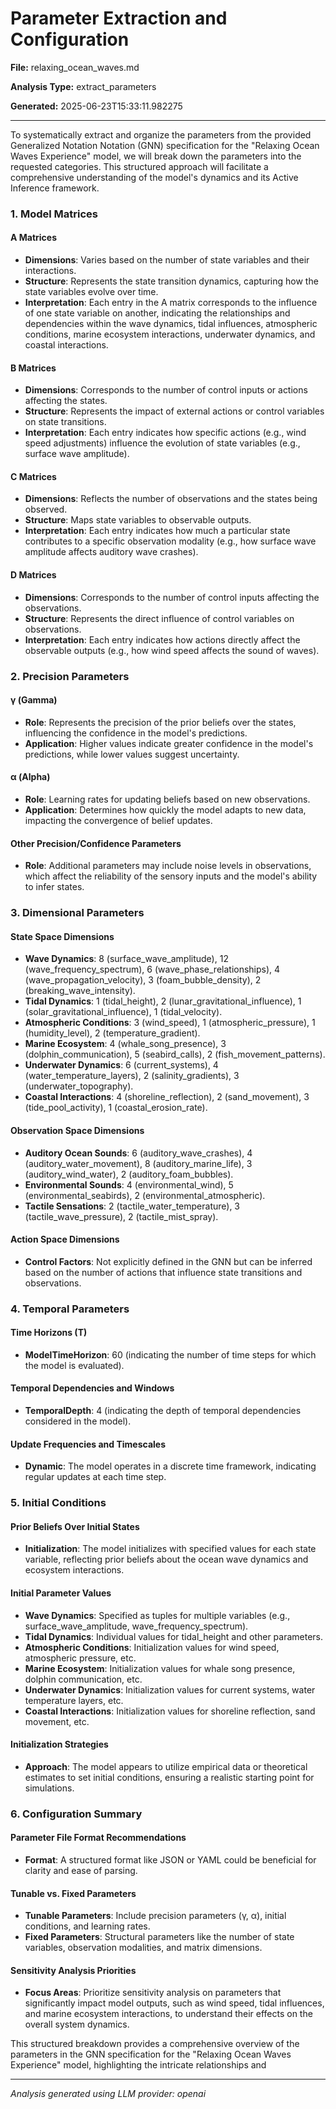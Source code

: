 # Parameter Extraction and Configuration

**File:** relaxing_ocean_waves.md

**Analysis Type:** extract_parameters

**Generated:** 2025-06-23T15:33:11.982275

---

To systematically extract and organize the parameters from the provided Generalized Notation Notation (GNN) specification for the "Relaxing Ocean Waves Experience" model, we will break down the parameters into the requested categories. This structured approach will facilitate a comprehensive understanding of the model's dynamics and its Active Inference framework.

### 1. Model Matrices

#### A Matrices
- **Dimensions**: Varies based on the number of state variables and their interactions.
- **Structure**: Represents the state transition dynamics, capturing how the state variables evolve over time.
- **Interpretation**: Each entry in the A matrix corresponds to the influence of one state variable on another, indicating the relationships and dependencies within the wave dynamics, tidal influences, atmospheric conditions, marine ecosystem interactions, underwater dynamics, and coastal interactions.

#### B Matrices
- **Dimensions**: Corresponds to the number of control inputs or actions affecting the states.
- **Structure**: Represents the impact of external actions or control variables on state transitions.
- **Interpretation**: Each entry indicates how specific actions (e.g., wind speed adjustments) influence the evolution of state variables (e.g., surface wave amplitude).

#### C Matrices
- **Dimensions**: Reflects the number of observations and the states being observed.
- **Structure**: Maps state variables to observable outputs.
- **Interpretation**: Each entry indicates how much a particular state contributes to a specific observation modality (e.g., how surface wave amplitude affects auditory wave crashes).

#### D Matrices
- **Dimensions**: Corresponds to the number of control inputs affecting the observations.
- **Structure**: Represents the direct influence of control variables on observations.
- **Interpretation**: Each entry indicates how actions directly affect the observable outputs (e.g., how wind speed affects the sound of waves).

### 2. Precision Parameters

#### γ (Gamma)
- **Role**: Represents the precision of the prior beliefs over the states, influencing the confidence in the model's predictions.
- **Application**: Higher values indicate greater confidence in the model's predictions, while lower values suggest uncertainty.

#### α (Alpha)
- **Role**: Learning rates for updating beliefs based on new observations.
- **Application**: Determines how quickly the model adapts to new data, impacting the convergence of belief updates.

#### Other Precision/Confidence Parameters
- **Role**: Additional parameters may include noise levels in observations, which affect the reliability of the sensory inputs and the model's ability to infer states.

### 3. Dimensional Parameters

#### State Space Dimensions
- **Wave Dynamics**: 8 (surface_wave_amplitude), 12 (wave_frequency_spectrum), 6 (wave_phase_relationships), 4 (wave_propagation_velocity), 3 (foam_bubble_density), 2 (breaking_wave_intensity).
- **Tidal Dynamics**: 1 (tidal_height), 2 (lunar_gravitational_influence), 1 (solar_gravitational_influence), 1 (tidal_velocity).
- **Atmospheric Conditions**: 3 (wind_speed), 1 (atmospheric_pressure), 1 (humidity_level), 2 (temperature_gradient).
- **Marine Ecosystem**: 4 (whale_song_presence), 3 (dolphin_communication), 5 (seabird_calls), 2 (fish_movement_patterns).
- **Underwater Dynamics**: 6 (current_systems), 4 (water_temperature_layers), 2 (salinity_gradients), 3 (underwater_topography).
- **Coastal Interactions**: 4 (shoreline_reflection), 2 (sand_movement), 3 (tide_pool_activity), 1 (coastal_erosion_rate).

#### Observation Space Dimensions
- **Auditory Ocean Sounds**: 6 (auditory_wave_crashes), 4 (auditory_water_movement), 8 (auditory_marine_life), 3 (auditory_wind_water), 2 (auditory_foam_bubbles).
- **Environmental Sounds**: 4 (environmental_wind), 5 (environmental_seabirds), 2 (environmental_atmospheric).
- **Tactile Sensations**: 2 (tactile_water_temperature), 3 (tactile_wave_pressure), 2 (tactile_mist_spray).

#### Action Space Dimensions
- **Control Factors**: Not explicitly defined in the GNN but can be inferred based on the number of actions that influence state transitions and observations.

### 4. Temporal Parameters

#### Time Horizons (T)
- **ModelTimeHorizon**: 60 (indicating the number of time steps for which the model is evaluated).

#### Temporal Dependencies and Windows
- **TemporalDepth**: 4 (indicating the depth of temporal dependencies considered in the model).

#### Update Frequencies and Timescales
- **Dynamic**: The model operates in a discrete time framework, indicating regular updates at each time step.

### 5. Initial Conditions

#### Prior Beliefs Over Initial States
- **Initialization**: The model initializes with specified values for each state variable, reflecting prior beliefs about the ocean wave dynamics and ecosystem interactions.

#### Initial Parameter Values
- **Wave Dynamics**: Specified as tuples for multiple variables (e.g., surface_wave_amplitude, wave_frequency_spectrum).
- **Tidal Dynamics**: Individual values for tidal_height and other parameters.
- **Atmospheric Conditions**: Initialization values for wind speed, atmospheric pressure, etc.
- **Marine Ecosystem**: Initialization values for whale song presence, dolphin communication, etc.
- **Underwater Dynamics**: Initialization values for current systems, water temperature layers, etc.
- **Coastal Interactions**: Initialization values for shoreline reflection, sand movement, etc.

#### Initialization Strategies
- **Approach**: The model appears to utilize empirical data or theoretical estimates to set initial conditions, ensuring a realistic starting point for simulations.

### 6. Configuration Summary

#### Parameter File Format Recommendations
- **Format**: A structured format like JSON or YAML could be beneficial for clarity and ease of parsing.

#### Tunable vs. Fixed Parameters
- **Tunable Parameters**: Include precision parameters (γ, α), initial conditions, and learning rates.
- **Fixed Parameters**: Structural parameters like the number of state variables, observation modalities, and matrix dimensions.

#### Sensitivity Analysis Priorities
- **Focus Areas**: Prioritize sensitivity analysis on parameters that significantly impact model outputs, such as wind speed, tidal influences, and marine ecosystem interactions, to understand their effects on the overall system dynamics.

This structured breakdown provides a comprehensive overview of the parameters in the GNN specification for the "Relaxing Ocean Waves Experience" model, highlighting the intricate relationships and

---

*Analysis generated using LLM provider: openai*
